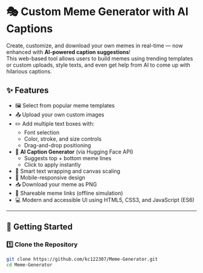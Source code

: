 # 🎭 Custom Meme Generator with AI Captions

Create, customize, and download your own memes in real-time — now enhanced with **AI-powered caption suggestions**!  
This web-based tool allows users to build memes using trending templates or custom uploads, style texts, and even get help from AI to come up with hilarious captions.



## ✨ Features

- 🖼️ Select from popular meme templates
- 📤 Upload your own custom images
- ✏️ Add multiple text boxes with:
  - Font selection
  - Color, stroke, and size controls
  - Drag-and-drop positioning
- 🤖 **AI Caption Generator** (via Hugging Face API)
  - Suggests top + bottom meme lines
  - Click to apply instantly
- 🧠 Smart text wrapping and canvas scaling
- 📲 Mobile-responsive design
- 📥 Download your meme as PNG
- 🔗 Shareable meme links (offline simulation)
- 💻 Modern and accessible UI using HTML5, CSS3, and JavaScript (ES6)

---

## 🚀 Getting Started

### 1️⃣ Clone the Repository

```bash
git clone https://github.com/kc122307/Meme-Generator.git
cd Meme-Generator
